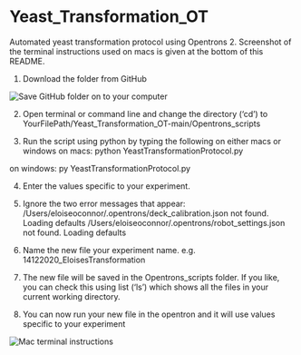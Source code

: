 # Yeast_Transformation_OT
Automated yeast transformation protocol using Opentrons 2.
Screenshot of the terminal instructions used on macs is given at the bottom of this README.

1. Download the folder from GitHub

![Save GitHub folder on to your computer](https://i.postimg.cc/1t8HdhjY/Screenshot-2020-12-14-at-15-56-09.png)

2. Open terminal or command line and change the directory (‘cd’) to 
  YourFilePath/Yeast_Transformation_OT-main/Opentrons_scripts

3. Run the script using python by typing the following on either macs or windows
  on macs:
   python YeastTransformationProtocol.py

  on windows:
   py YeastTransformationProtocol.py
      
4. Enter the values specific to your experiment.

5. Ignore the two error messages that appear:
/Users/eloiseoconnor/.opentrons/deck_calibration.json not found. Loading defaults
/Users/eloiseoconnor/.opentrons/robot_settings.json not found. Loading defaults

6. Name the new file your experiment name. e.g. 14122020_EloisesTransformation

7. The new file will be saved in the Opentrons_scripts folder. If you like, you can check this using list (‘ls’) which shows all the files in your current working directory.

8. You can now run your new file in the opentron and it will use values specific to your experiment 

![Mac terminal instructions](https://i.postimg.cc/wvNqF3gf/Picture2.png)

